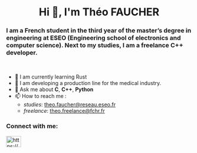 <h1 align="center">Hi 👋, I'm Théo FAUCHER</h1>

### I am  a French student in the third year of the master’s degree in engineering at ESEO (Engineering school of electronics and computer science). Next to my studies, I am a freelance C++ developer.

<br/>

- 🌱 I am currently learning Rust
- 🔨 I am developing a production line for the medical industry.
- 💬 Ask me about **C**, **C++**, **Python**
- 📫 How to reach me : 
  * *studies*: theo.faucher@reseau.eseo.fr 
  * *freelance*: theo.freelance@fchr.fr

<h3 align="left">Connect with me:</h3>
<a href="https://www.linkedin.com/in/theo-faucher/" target="blank"><img align="center" src="https://cdn.jsdelivr.net/npm/simple-icons@3.0.1/icons/linkedin.svg" alt="https://www.linkedin.com/in/theo-faucher/" height="30" width="40" /></a>
